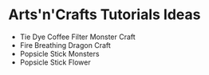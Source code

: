 # Arts'n'Crafts Tutorials Ideas
- Tie Dye Coffee Filter Monster Craft
- Fire Breathing Dragon Craft
- Popsicle Stick Monsters
- Popsicle Stick Flower
